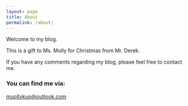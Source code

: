 ```yaml
---
layout: page
title: About
permalink: /about/
---
```


Welcome to my blog.

This is a gift to Ms. Molly for Christmas from Mr. Derek. 

If you have any comments regarding my blog, please feel free to contact me.

### You can find me via:

[muollykuo@outlook.com](mailto:muollykuo@outlook.com)